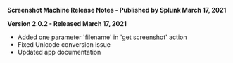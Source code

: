 **Screenshot Machine Release Notes - Published by Splunk March 17, 2021**


**Version 2.0.2 - Released March 17, 2021**


* Added one parameter 'filename' in 'get screenshot' action
* Fixed Unicode conversion issue
* Updated app documentation
